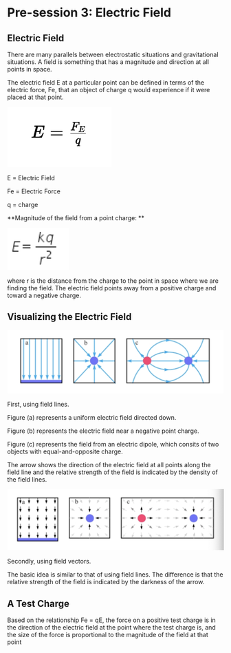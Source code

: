 # Pre-session 3: Electric Field

## Electric Field

There are many parallels between electrostatic situations and gravitational situations. A field is something that has a magnitude and direction at all points in space.

The electric field E at a particular point can be defined in terms of the electric force, Fe, that an object of charge q would experience if it were placed at that point.

<img src="Pre-session 3 Electric Field.assets/electric_field.png">

E = Electric Field

Fe = Electric Force

q = charge

**Magnitude of the field from a point charge: **

<img src="Pre-session 3 Electric Field.assets/E_point_charge.png">

where r is the distance from the charge to the point in space where we are finding the field. The electric field points away from a positive charge and toward a negative charge.

## Visualizing the Electric Field

<img src="Pre-session 3 Electric Field.assets/field_lines.png">

First, using field lines.

Figure (a) represents a uniform electric field directed down.

Figure (b) represents the electric field near a negative point charge.

Figure (c) represents the field from an electric dipole, which consits of two objects with equal-and-opposite charge.

The arrow shows the direction of the electric field at all points along the field line and the relative strength of the field is indicated by the density of the field lines.



<img src="Pre-session 3 Electric Field.assets/field_vectors.png">

Secondly, using field vectors.

The basic idea is similar to that of using field lines. The difference is that the relative strength of the field is indicated by the darkness of the arrow.

## A Test Charge

Based on the relationship Fe = qE, the force on a positive test charge is in the direction of the electric field at the point where the test charge is, and the size of the force is proportional to the magnitude of the field at that point
